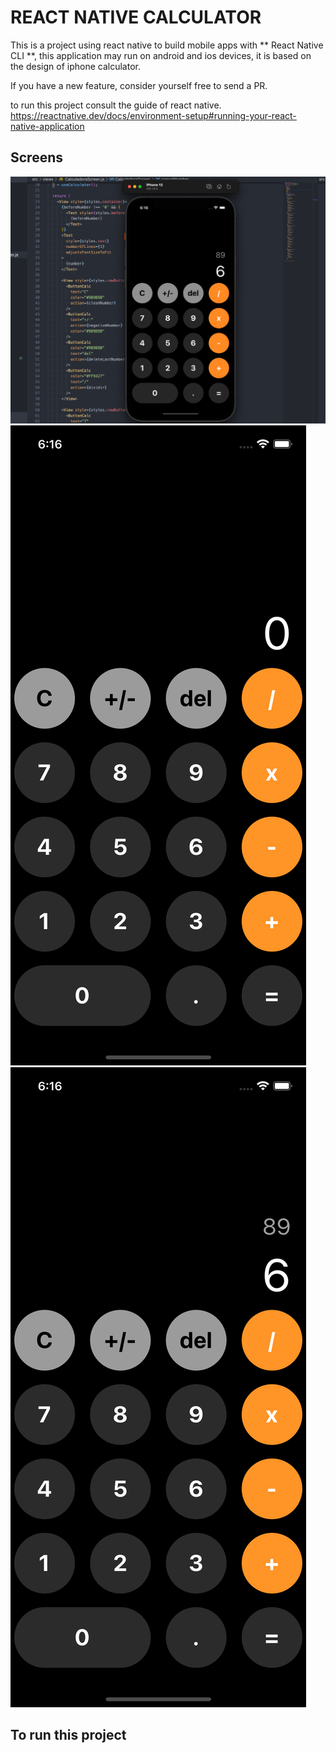 # REACT NATIVE CALCULATOR

This is a project using react native to build mobile apps with ** React Native CLI **, this application may run on android and ios devices, it is based on the design of iphone calculator. 

If you have a new feature, consider yourself free to send a PR.

to run this project consult the guide of react native.
https://reactnative.dev/docs/environment-setup#running-your-react-native-application

## Screens
![](./src/screenshots/ss1.png)
![](./src/screenshots/ss2.png)
![](./src/screenshots/ss3.png)

## To run this project 